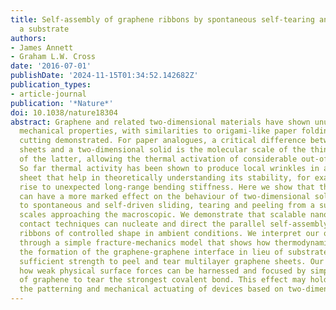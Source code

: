 ```yaml
---
title: Self-assembly of graphene ribbons by spontaneous self-tearing and peeling from
  a substrate
authors:
- James Annett
- Graham L.W. Cross
date: '2016-07-01'
publishDate: '2024-11-15T01:34:52.142682Z'
publication_types:
- article-journal
publication: '*Nature*'
doi: 10.1038/nature18304
abstract: Graphene and related two-dimensional materials have shown unusual and exceptional
  mechanical properties, with similarities to origami-like paper folding and kirigami-like
  cutting demonstrated. For paper analogues, a critical difference between macroscopic
  sheets and a two-dimensional solid is the molecular scale of the thin dimension
  of the latter, allowing the thermal activation of considerable out-of-plane motion.
  So far thermal activity has been shown to produce local wrinkles in a free graphene
  sheet that help in theoretically understanding its stability, for example, and give
  rise to unexpected long-range bending stiffness. Here we show that thermal activation
  can have a more marked effect on the behaviour of two-dimensional solids, leading
  to spontaneous and self-driven sliding, tearing and peeling from a substrate on
  scales approaching the macroscopic. We demonstrate that scalable nanoimprint-style
  contact techniques can nucleate and direct the parallel self-assembly of graphene
  ribbons of controlled shape in ambient conditions. We interpret our observations
  through a simple fracture-mechanics model that shows how thermodynamic forces drive
  the formation of the graphene-graphene interface in lieu of substrate contact with
  sufficient strength to peel and tear multilayer graphene sheets. Our results show
  how weak physical surface forces can be harnessed and focused by simple folded configurations
  of graphene to tear the strongest covalent bond. This effect may hold promise for
  the patterning and mechanical actuating of devices based on two-dimensional materials.
---
```


